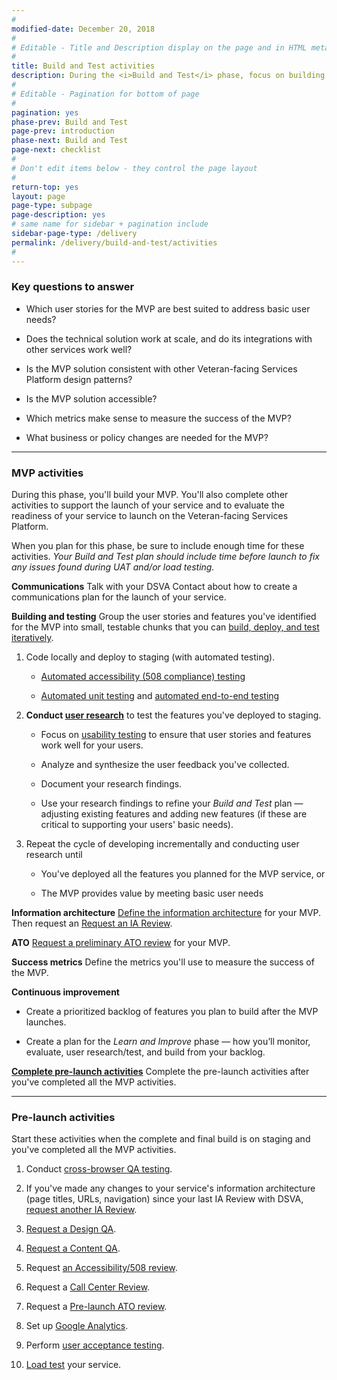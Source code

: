 ```yaml
---
#
modified-date: December 20, 2018
#
# Editable - Title and Description display on the page and in HTML meta tags
#
title: Build and Test activities
description: During the <i>Build and Test</i> phase, focus on building features in small batches and testing those with real users.
#
# Editable - Pagination for bottom of page
#
pagination: yes
phase-prev: Build and Test
page-prev: introduction
phase-next: Build and Test
page-next: checklist
#
# Don't edit items below - they control the page layout
#
return-top: yes
layout: page
page-type: subpage
page-description: yes
# same name for sidebar + pagination include
sidebar-page-type: /delivery
permalink: /delivery/build-and-test/activities
#
---
```


### Key questions to answer

* Which user stories for the MVP are best suited to address basic user needs?

* Does the technical solution work at scale, and do its integrations with other services work well?

* Is the MVP solution consistent with other Veteran-facing Services Platform design patterns?

* Is the MVP solution accessible?

* Which metrics make sense to measure the success of the MVP?

* What business or policy changes are needed for the MVP?

<hr>

### MVP activities

During this phase, you'll build your MVP. You'll also complete other activities to support the launch of your service and to evaluate the readiness of your service to launch on the Veteran-facing Services Platform.

When you plan for this phase, be sure to include enough time for these activities. *Your Build and Test plan should include time before launch to fix any issues found during UAT and/or load testing.*

**Communications**
Talk with your DSVA Contact about how to create a communications plan for the launch of your service.

**Building and testing**
Group the user stories and features you've identified for the MVP into small, testable chunks that you can <a title="Go to developer workflow" href="https://github.com/department-of-veterans-affairs/vets-external-teams/blob/master/DeveloperDocs/development-workflow.md" target="_blank">build, deploy, and test iteratively</a>.

  1. Code locally and deploy to staging (with automated testing).

      * <a title="Go to 508 testing" href="https://github.com/department-of-veterans-affairs/vets-external-teams/blob/master/DeveloperDocs/testing/TEMP-508-automated-testing.md" target="_blank">Automated accessibility (508 compliance) testing</a>

      * <a title="Go to testing" href="https://github.com/department-of-veterans-affairs/vets-external-teams/blob/master/DeveloperDocs/testing/unit-testing.md" target="_blank">Automated unit testing</a> and <a href="https://github.com/department-of-veterans-affairs/vets-external-teams/blob/master/DeveloperDocs/testing/end-to-end-testing.md" target="_blank">automated end-to-end testing</a>

  1. **Conduct [user research]({{site.baseurl}}/resources/user-research)** to test the features you've deployed to staging.

      * Focus on <a title="Go to usability testing" href="https://methods.18f.gov/validate/usability-testing/" target="_blank">usability testing</a> to ensure that user stories and features work well for your users.

      * Analyze and synthesize the user feedback you've collected.

      * Document your research findings.

      * Use your research findings to refine your *Build and Test* plan &mdash; adjusting existing features and adding new features (if these are critical to supporting your users' basic needs).

  3. Repeat the cycle of developing incrementally and conducting user research until

      * You've deployed all the features you planned for the MVP service, or

      * The MVP provides value by meeting basic user needs

**Information architecture**
<a href="https://github.com/department-of-veterans-affairs/vets-external-teams/blob/master/Request-Reviews/request-ia-review.md#prepare-for-an-ia-review" target="_blank">Define the information architecture</a> for your MVP. Then request an <a href="https://github.com/department-of-veterans-affairs/vets-external-teams/blob/master/Request-Reviews/request-ia-review.md#request-an-ia-review" target="_blank">Request an IA Review</a>.

**ATO**
<a href="https://github.com/department-of-veterans-affairs/vets-external-teams/blob/master/Request-Reviews/request-ato-reviews.md#request-a-preliminary-ato-review" target="_blank">Request a preliminary ATO review</a> for your MVP.

**Success metrics**
Define the metrics you'll use to measure the success of the MVP.

**Continuous improvement**
* Create a prioritized backlog of features you plan to build after the MVP launches.

* Create a plan for the *Learn and Improve* phase &#8212; how you’ll monitor, evaluate, user research/test, and build from your backlog.

**[Complete pre-launch activities](#pre-launch-activities)**
Complete the pre-launch activities after you've completed all the MVP activities.
  

<hr>

### Pre-launch activities

Start these activities when the complete and final build is on staging and you've completed all the MVP activities.

1. Conduct <a title="Go to qa testing" href="https://github.com/department-of-veterans-affairs/vets-external-teams/blob/master/DeveloperDocs/testing/cross-browser-manual-testing.md" target="_blank">cross-browser QA testing</a>.

1. If you've made any changes to your service's information architecture (page titles, URLs, navigation) since your last IA Review with DSVA, <a href="https://github.com/department-of-veterans-affairs/vets-external-teams/blob/master/Request-Reviews/request-ia-review.md#request-an-ia-review" target="_blank">request another IA Review</a>.

1. <a href="https://github.com/department-of-veterans-affairs/vets-external-teams/blob/master/Request-Reviews/request-design-qa.md" target="_blank">Request a Design QA</a>.

1. <a href="https://github.com/department-of-veterans-affairs/vets-external-teams/blob/master/Request-Reviews/request-content-qa.md" target="_blank">Request a Content QA</a>.

1. Request <a href="https://github.com/department-of-veterans-affairs/vets-external-teams/blob/master/Request-Reviews/request-508-review.md" target="_blank">an Accessibility/508 review</a>.

1. Request a <a href="https://github.com/department-of-veterans-affairs/vets-external-teams/blob/master/Request-Reviews/request-contact-center-review.md" target="_blank">Call Center Review</a>.

1. Request a <a href="https://github.com/department-of-veterans-affairs/vets-external-teams/blob/master/Request-Reviews/request-ato-reviews.md#request-a-pre-launch-ato-review" target="_blank">Pre-launch ATO review</a>.

1. Set up <a title="Go to Google Analytics setup" href="https://github.com/department-of-veterans-affairs/vets-external-teams/blob/master/Request-Reviews/request-google-analytics.md" target="_blank">Google Analytics</a>.

1. Perform <a href="https://github.com/department-of-veterans-affairs/vets.gov-team/blob/master/Work%20Practices/Product%20Management/UserAcceptanceTesting.md" target="_blank">user acceptance testing</a>.

1. <a href="https://github.com/department-of-veterans-affairs/vets-external-teams/blob/master/Request-Reviews/request-load-testing.md" target="_blank">Load test</a> your service.

<!--1. Set up [live service details]({{site.baseurl}}/resources/more/service-details).-->


<br/>

